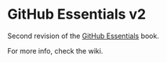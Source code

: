 # GitHub Essentials v2

Second revision of the [GitHub Essentials](https://githubessentials) book.

For more info, check the wiki.
